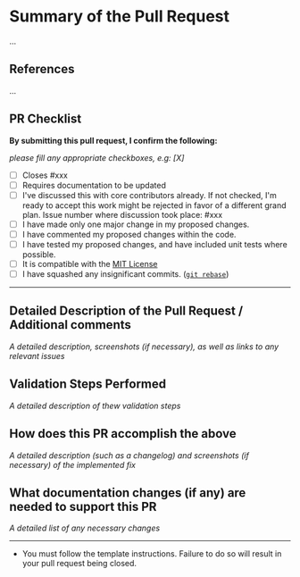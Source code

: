 <!-- Enter a brief description/summary of your PR here. What does it fix/what does it change/how was it tested (even manually, if necessary)? -->
# Summary of the Pull Request

...

<!-- Other than the issue solved, is this relevant to any other issues/existing PRs? -->
## References

...

<!-- Please review the items on the PR checklist before submitting-->
## PR Checklist

**By submitting this pull request, I confirm the following:**

*please fill any appropriate checkboxes, e.g: [X]*

- [ ] Closes #xxx
- [ ] Requires documentation to be updated
- [ ] I've discussed this with core contributors already. If not checked, I'm ready to accept this work might be rejected in favor of a different grand plan. Issue number where discussion took place: #xxx
- [ ] I have made only one major change in my proposed changes.
- [ ] I have commented my proposed changes within the code.
- [ ] I have tested my proposed changes, and have included unit tests where possible.
- [ ] It is compatible with the [MIT License](https://opensource.org/licenses/MIT)
- [ ] I have squashed any insignificant commits. ([`git rebase`](http://gitready.com/advanced/2009/02/10/squashing-commits-with-rebase.html))

---

<!-- Provide a more detailed description of the PR, other things fixed or any additional comments/features here -->
## Detailed Description of the Pull Request / Additional comments

*A detailed description, screenshots (if necessary), as well as links to any relevant issues*

<!-- Describe how you validated the behavior. Add automated tests wherever possible, but list manual validation steps taken as well -->
## Validation Steps Performed

*A detailed description of thew validation steps*

## How does this PR accomplish the above

*A detailed description (such as a changelog) and screenshots (if necessary) of the implemented fix*

## What documentation changes (if any) are needed to support this PR

*A detailed list of any necessary changes*

---

* You must follow the template instructions. Failure to do so will result in your pull request being closed.
